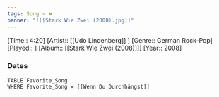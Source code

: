 ```yaml
---
tags: Song ⭐ 💔
banner: "![[Stark Wie Zwei (2008).jpg]]"
---
```

[Time:: 4:20]
[Artist:: [[Udo Lindenberg]] ]
[Genre:: German Rock-Pop]
[Played:: ]
[Album:: [[Stark Wie Zwei (2008)]]]
[Year:: 2008]
### Dates
````dataview
TABLE Favorite_Song
WHERE Favorite_Song = [[Wenn Du Durchhängst]]
````